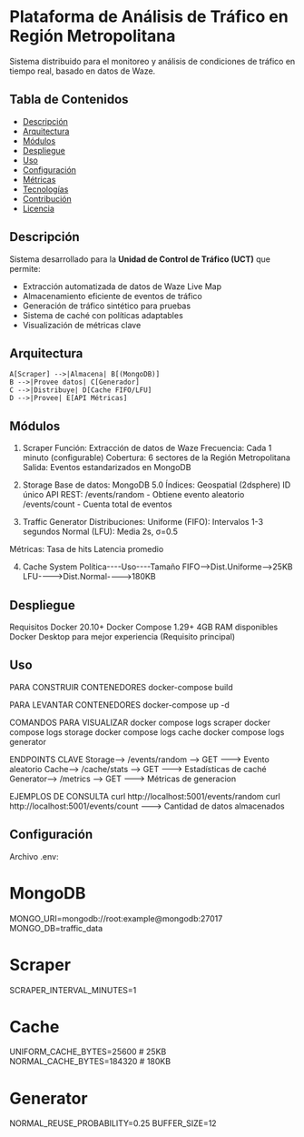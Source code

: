 # Plataforma de Análisis de Tráfico en Región Metropolitana

Sistema distribuido para el monitoreo y análisis de condiciones de tráfico en tiempo real, basado en datos de Waze.

##  Tabla de Contenidos

- [Descripción](#-descripción)
- [Arquitectura](#-arquitectura)
- [Módulos](#-módulos)
- [Despliegue](#-despliegue)
- [Uso](#-uso)
- [Configuración](#-configuración)
- [Métricas](#-métricas)
- [Tecnologías](#-tecnologías)
- [Contribución](#-contribución)
- [Licencia](#-licencia)

##  Descripción

Sistema desarrollado para la **Unidad de Control de Tráfico (UCT)** que permite:

- Extracción automatizada de datos de Waze Live Map
- Almacenamiento eficiente de eventos de tráfico
- Generación de tráfico sintético para pruebas
- Sistema de caché con políticas adaptables
- Visualización de métricas clave


##  Arquitectura

    A[Scraper] -->|Almacena| B[(MongoDB)]
    B -->|Provee datos| C[Generador]
    C -->|Distribuye| D[Cache FIFO/LFU]
    D -->|Provee| E[API Métricas]

##    Módulos

1. Scraper
Función: Extracción de datos de Waze
Frecuencia: Cada 1 minuto (configurable)
Cobertura: 6 sectores de la Región Metropolitana
Salida: Eventos estandarizados en MongoDB

2. Storage
Base de datos: MongoDB 5.0
Índices:
   Geospatial (2dsphere)
   ID único
API REST:
   /events/random - Obtiene evento aleatorio
   /events/count - Cuenta total de eventos

3. Traffic Generator
Distribuciones:
   Uniforme (FIFO): Intervalos 1-3 segundos
   Normal (LFU): Media 2s, σ=0.5

Métricas:
   Tasa de hits
   Latencia promedio

4. Cache System
Política----Uso----Tamaño
FIFO-->Dist.Uniforme-->25KB
LFU---->Dist.Normal---->180KB

## Despliegue
Requisitos
   Docker 20.10+
   Docker Compose 1.29+
   4GB RAM disponibles
   Docker Desktop para mejor experiencia (Requisito principal)


## Uso
PARA CONSTRUIR CONTENEDORES
docker-compose build

PARA LEVANTAR CONTENEDORES
docker-compose up -d

COMANDOS PARA VISUALIZAR
docker compose logs scraper
docker compose logs storage
docker compose logs cache
docker compose logs generator


ENDPOINTS CLAVE
Storage--> /events/random --> GET ---> Evento aleatorio
Cache--> /cache/stats --> GET ---> Estadísticas de caché
Generator--> /metrics --> GET ---> Métricas de generacion


EJEMPLOS DE CONSULTA
curl http://localhost:5001/events/random
curl http://localhost:5001/events/count ---> Cantidad de datos almacenados



## Configuración

Archivo .env:
# MongoDB
MONGO_URI=mongodb://root:example@mongodb:27017
MONGO_DB=traffic_data

# Scraper
SCRAPER_INTERVAL_MINUTES=1

# Cache
UNIFORM_CACHE_BYTES=25600  # 25KB
NORMAL_CACHE_BYTES=184320  # 180KB

# Generator
NORMAL_REUSE_PROBABILITY=0.25
BUFFER_SIZE=12



